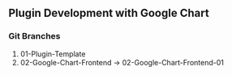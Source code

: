 ## Plugin Development with Google Chart

### Git Branches 
1. 01-Plugin-Template
2. 02-Google-Chart-Frontend
   -> 02-Google-Chart-Frontend-01






